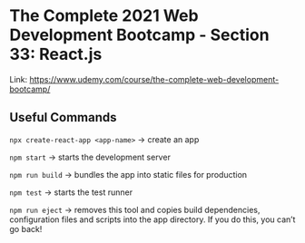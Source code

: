 # The Complete 2021 Web Development Bootcamp - Section 33: React.js

Link: https://www.udemy.com/course/the-complete-web-development-bootcamp/

## Useful Commands

``` npx create-react-app <app-name> ``` -> create an app

``` npm start ``` -> starts the development server

``` npm run build ``` -> bundles the app into static files for production

``` npm test ``` -> starts the test runner

``` npm run eject ``` -> removes this tool and copies build dependencies, configuration files and scripts into the app directory. If you do this, you can’t go back!